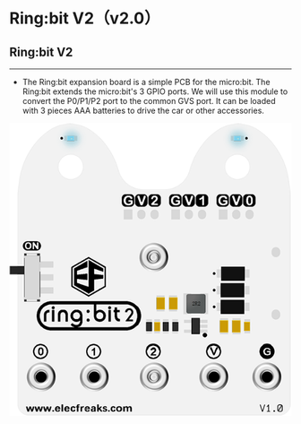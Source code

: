 # Ring:bit V2（v2.0）

## Ring:bit V2
---

- The Ring:bit expansion board is a simple PCB for the micro:bit. The Ring:bit extends the micro:bit's 3 GPIO ports. We will use this module to convert the P0/P1/P2 port to the common GVS port. It can be loaded with 3 pieces AAA batteries to drive the car or other accessories.

![](./images/9hlUnYx.png)
